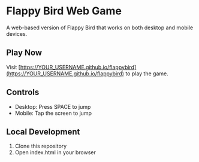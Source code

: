 # Flappy Bird Web Game

A web-based version of Flappy Bird that works on both desktop and mobile devices.

## Play Now

Visit [https://YOUR_USERNAME.github.io/flappybird](https://YOUR_USERNAME.github.io/flappybird) to play the game.

## Controls
- Desktop: Press SPACE to jump
- Mobile: Tap the screen to jump

## Local Development
1. Clone this repository
2. Open index.html in your browser